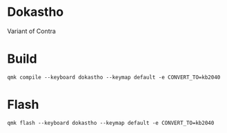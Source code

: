 # Dokastho

Variant of Contra

# Build

```
qmk compile --keyboard dokastho --keymap default -e CONVERT_TO=kb2040
```

# Flash

```
qmk flash --keyboard dokastho --keymap default -e CONVERT_TO=kb2040
```
